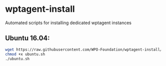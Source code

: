 # wptagent-install
Automated scripts for installing dedicated wptagent instances

## Ubuntu 16.04:

```bash
wget https://raw.githubusercontent.com/WPO-Foundation/wptagent-install/master/ubuntu.sh
chmod +x ubuntu.sh
./ubuntu.sh
```
